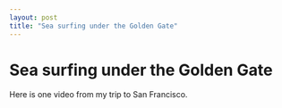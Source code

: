 ```yaml
---
layout: post
title: "Sea surfing under the Golden Gate"
---
```

Sea surfing under the Golden Gate
===
Here is one video from my trip to San Francisco.
